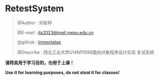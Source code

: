 # RetestSystem

> @Author : 刘权祥
>
> @E-mail : its2023@mail.nwpu.edu.cn
> 
> @github : [Immortalqx](https://github.com/Immortalqx)
> 
> @Describe : 西北工业大学U14M11066面向对象程序设计实验 复试系统

**请将其用于学习目的，勿用于上课！**

**Use it for learning purposes, do not steal it for classes!**
